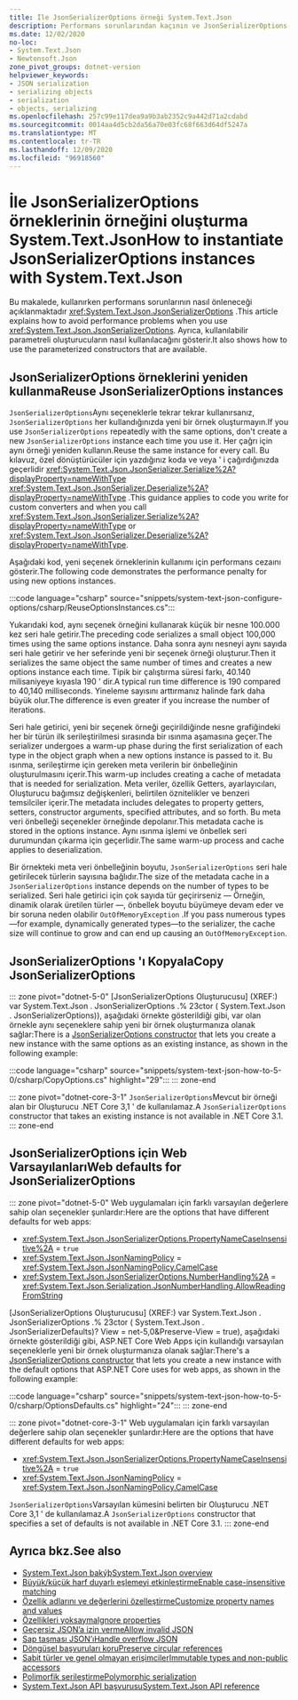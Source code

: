 ```yaml
---
title: İle JsonSerializerOptions örneği System.Text.Json
description: Performans sorunlarından kaçının ve JsonSerializerOptions örnekleri için kullanılabilir oluşturucuların nasıl kullanılacağını öğrenin.
ms.date: 12/02/2020
no-loc:
- System.Text.Json
- Newtonsoft.Json
zone_pivot_groups: dotnet-version
helpviewer_keywords:
- JSON serialization
- serializing objects
- serialization
- objects, serializing
ms.openlocfilehash: 257c99e117dea9a9b3ab2352c9a442d71a2cdabd
ms.sourcegitcommit: 0014aa4d5cb2da56a70e03fc68f663d64df5247a
ms.translationtype: MT
ms.contentlocale: tr-TR
ms.lasthandoff: 12/09/2020
ms.locfileid: "96918560"
---
```

# <a name="how-to-instantiate-jsonserializeroptions-instances-with-no-locsystemtextjson"></a><span data-ttu-id="16114-103">İle JsonSerializerOptions örneklerinin örneğini oluşturma System.Text.Json</span><span class="sxs-lookup"><span data-stu-id="16114-103">How to instantiate JsonSerializerOptions instances with System.Text.Json</span></span>

<span data-ttu-id="16114-104">Bu makalede, kullanırken performans sorunlarının nasıl önleneceği açıklanmaktadır <xref:System.Text.Json.JsonSerializerOptions> .</span><span class="sxs-lookup"><span data-stu-id="16114-104">This article explains how to avoid performance problems when you use <xref:System.Text.Json.JsonSerializerOptions>.</span></span> <span data-ttu-id="16114-105">Ayrıca, kullanılabilir parametreli oluşturucuların nasıl kullanılacağını gösterir.</span><span class="sxs-lookup"><span data-stu-id="16114-105">It also shows how to use the parameterized constructors that are available.</span></span>

## <a name="reuse-jsonserializeroptions-instances"></a><span data-ttu-id="16114-106">JsonSerializerOptions örneklerini yeniden kullanma</span><span class="sxs-lookup"><span data-stu-id="16114-106">Reuse JsonSerializerOptions instances</span></span>

<span data-ttu-id="16114-107">`JsonSerializerOptions`Aynı seçeneklerle tekrar tekrar kullanırsanız, `JsonSerializerOptions` her kullandığınızda yeni bir örnek oluşturmayın.</span><span class="sxs-lookup"><span data-stu-id="16114-107">If you use `JsonSerializerOptions` repeatedly with the same options, don't create a new `JsonSerializerOptions` instance each time you use it.</span></span> <span data-ttu-id="16114-108">Her çağrı için aynı örneği yeniden kullanın.</span><span class="sxs-lookup"><span data-stu-id="16114-108">Reuse the same instance for every call.</span></span> <span data-ttu-id="16114-109">Bu kılavuz, özel dönüştürücüler için yazdığınız koda ve veya ' i çağırdığınızda geçerlidir <xref:System.Text.Json.JsonSerializer.Serialize%2A?displayProperty=nameWithType> <xref:System.Text.Json.JsonSerializer.Deserialize%2A?displayProperty=nameWithType> .</span><span class="sxs-lookup"><span data-stu-id="16114-109">This guidance applies to code you write for custom converters and when you call <xref:System.Text.Json.JsonSerializer.Serialize%2A?displayProperty=nameWithType> or <xref:System.Text.Json.JsonSerializer.Deserialize%2A?displayProperty=nameWithType>.</span></span>

<span data-ttu-id="16114-110">Aşağıdaki kod, yeni seçenek örneklerinin kullanımı için performans cezaını gösterir.</span><span class="sxs-lookup"><span data-stu-id="16114-110">The following code demonstrates the performance penalty for using new options instances.</span></span>

:::code language="csharp" source="snippets/system-text-json-configure-options/csharp/ReuseOptionsInstances.cs":::

<span data-ttu-id="16114-111">Yukarıdaki kod, aynı seçenek örneğini kullanarak küçük bir nesne 100.000 kez seri hale getirir.</span><span class="sxs-lookup"><span data-stu-id="16114-111">The preceding code serializes a small object 100,000 times using the same options instance.</span></span> <span data-ttu-id="16114-112">Daha sonra aynı nesneyi aynı sayıda seri hale getirir ve her seferinde yeni bir seçenek örneği oluşturur.</span><span class="sxs-lookup"><span data-stu-id="16114-112">Then it serializes the same object the same number of times and creates a new options instance each time.</span></span> <span data-ttu-id="16114-113">Tipik bir çalıştırma süresi farkı, 40.140 milisaniyeye kıyasla 190 ' dir.</span><span class="sxs-lookup"><span data-stu-id="16114-113">A typical run time difference is 190 compared to 40,140 milliseconds.</span></span> <span data-ttu-id="16114-114">Yineleme sayısını arttırmanız halinde fark daha büyük olur.</span><span class="sxs-lookup"><span data-stu-id="16114-114">The difference is even greater if you increase the number of iterations.</span></span>

<span data-ttu-id="16114-115">Seri hale getirici, yeni bir seçenek örneği geçirildiğinde nesne grafiğindeki her bir türün ilk serileştirilmesi sırasında bir ısınma aşamasına geçer.</span><span class="sxs-lookup"><span data-stu-id="16114-115">The serializer undergoes a warm-up phase during the first serialization of each type in the object graph when a new options instance is passed to it.</span></span> <span data-ttu-id="16114-116">Bu ısınma, serileştirme için gereken meta verilerin bir önbelleğinin oluşturulmasını içerir.</span><span class="sxs-lookup"><span data-stu-id="16114-116">This warm-up includes creating a cache of metadata that is needed for serialization.</span></span> <span data-ttu-id="16114-117">Meta veriler, özellik Getters, ayarlayıcıları, Oluşturucu bağımsız değişkenleri, belirtilen öznitelikler ve benzeri temsilciler içerir.</span><span class="sxs-lookup"><span data-stu-id="16114-117">The metadata includes delegates to property getters, setters, constructor arguments, specified attributes, and so forth.</span></span> <span data-ttu-id="16114-118">Bu meta veri önbelleği seçenekler örneğinde depolanır.</span><span class="sxs-lookup"><span data-stu-id="16114-118">This metadata cache is stored in the options instance.</span></span> <span data-ttu-id="16114-119">Aynı ısınma işlemi ve önbellek seri durumundan çıkarma için geçerlidir.</span><span class="sxs-lookup"><span data-stu-id="16114-119">The same warm-up process and cache applies to deserialization.</span></span>

<span data-ttu-id="16114-120">Bir örnekteki meta veri önbelleğinin boyutu, `JsonSerializerOptions` seri hale getirilecek türlerin sayısına bağlıdır.</span><span class="sxs-lookup"><span data-stu-id="16114-120">The size of the metadata cache in a `JsonSerializerOptions` instance depends on the number of types to be serialized.</span></span> <span data-ttu-id="16114-121">Seri hale getirici için çok sayıda tür geçirirseniz — Örneğin, dinamik olarak üretilen türler —, önbellek boyutu büyümeye devam eder ve bir soruna neden olabilir `OutOfMemoryException` .</span><span class="sxs-lookup"><span data-stu-id="16114-121">If you pass numerous types—for example, dynamically generated types—to the serializer, the cache size will continue to grow and can end up causing an `OutOfMemoryException`.</span></span>

## <a name="copy-jsonserializeroptions"></a><span data-ttu-id="16114-122">JsonSerializerOptions 'ı Kopyala</span><span class="sxs-lookup"><span data-stu-id="16114-122">Copy JsonSerializerOptions</span></span>

::: zone pivot="dotnet-5-0"
<span data-ttu-id="16114-123">[JsonSerializerOptions Oluşturucusu] (XREF:) var System.Text.Json . JsonSerializerOptions .% 23ctor ( System.Text.Json . JsonSerializerOptions)), aşağıdaki örnekte gösterildiği gibi, var olan örnekle aynı seçeneklere sahip yeni bir örnek oluşturmanıza olanak sağlar:</span><span class="sxs-lookup"><span data-stu-id="16114-123">There is a [JsonSerializerOptions constructor](xref:System.Text.Json.JsonSerializerOptions.%23ctor(System.Text.Json.JsonSerializerOptions)) that lets you create a new instance with the same options as an existing instance, as shown in the following example:</span></span>

:::code language="csharp" source="snippets/system-text-json-how-to-5-0/csharp/CopyOptions.cs" highlight="29":::
::: zone-end

::: zone pivot="dotnet-core-3-1"
<span data-ttu-id="16114-124">`JsonSerializerOptions`Mevcut bir örneği alan bir Oluşturucu .NET Core 3,1 ' de kullanılamaz.</span><span class="sxs-lookup"><span data-stu-id="16114-124">A `JsonSerializerOptions` constructor that takes an existing instance is not available in .NET Core 3.1.</span></span>
::: zone-end

## <a name="web-defaults-for-jsonserializeroptions"></a><span data-ttu-id="16114-125">JsonSerializerOptions için Web Varsayılanları</span><span class="sxs-lookup"><span data-stu-id="16114-125">Web defaults for JsonSerializerOptions</span></span>

::: zone pivot="dotnet-5-0"
<span data-ttu-id="16114-126">Web uygulamaları için farklı varsayılan değerlere sahip olan seçenekler şunlardır:</span><span class="sxs-lookup"><span data-stu-id="16114-126">Here are the options that have different defaults for web apps:</span></span>

* <xref:System.Text.Json.JsonSerializerOptions.PropertyNameCaseInsensitive%2A> = `true`
* <xref:System.Text.Json.JsonNamingPolicy> = <xref:System.Text.Json.JsonNamingPolicy.CamelCase>
* <xref:System.Text.Json.JsonSerializerOptions.NumberHandling%2A> = <xref:System.Text.Json.Serialization.JsonNumberHandling.AllowReadingFromString>

<span data-ttu-id="16114-127">[JsonSerializerOptions Oluşturucusu] (XREF:) var System.Text.Json . JsonSerializerOptions .% 23ctor ( System.Text.Json . JsonSerializerDefaults)? View = net-5,0&Preserve-View = true), aşağıdaki örnekte gösterildiği gibi, ASP.NET Core Web Apps için kullandığı varsayılan seçeneklerle yeni bir örnek oluşturmanıza olanak sağlar:</span><span class="sxs-lookup"><span data-stu-id="16114-127">There's a [JsonSerializerOptions constructor](xref:System.Text.Json.JsonSerializerOptions.%23ctor(System.Text.Json.JsonSerializerDefaults)?view=net-5.0&preserve-view=true) that lets you create a new instance with the default options that ASP.NET Core uses for web apps, as shown in the following example:</span></span>

:::code language="csharp" source="snippets/system-text-json-how-to-5-0/csharp/OptionsDefaults.cs" highlight="24":::
::: zone-end

::: zone pivot="dotnet-core-3-1"
<span data-ttu-id="16114-128">Web uygulamaları için farklı varsayılan değerlere sahip olan seçenekler şunlardır:</span><span class="sxs-lookup"><span data-stu-id="16114-128">Here are the options that have different defaults for web apps:</span></span>

* <xref:System.Text.Json.JsonSerializerOptions.PropertyNameCaseInsensitive%2A> = `true`
* <xref:System.Text.Json.JsonNamingPolicy> = <xref:System.Text.Json.JsonNamingPolicy.CamelCase>

<span data-ttu-id="16114-129">`JsonSerializerOptions`Varsayılan kümesini belirten bir Oluşturucu .NET Core 3,1 ' de kullanılamaz.</span><span class="sxs-lookup"><span data-stu-id="16114-129">A `JsonSerializerOptions` constructor that specifies a set of defaults is not available in .NET Core 3.1.</span></span>
::: zone-end

## <a name="see-also"></a><span data-ttu-id="16114-130">Ayrıca bkz.</span><span class="sxs-lookup"><span data-stu-id="16114-130">See also</span></span>

* [<span data-ttu-id="16114-131">System.Text.Json bakýþ</span><span class="sxs-lookup"><span data-stu-id="16114-131">System.Text.Json overview</span></span>](system-text-json-overview.md)
* [<span data-ttu-id="16114-132">Büyük/küçük harf duyarlı eşlemeyi etkinleştirme</span><span class="sxs-lookup"><span data-stu-id="16114-132">Enable case-insensitive matching</span></span>](system-text-json-character-casing.md)
* [<span data-ttu-id="16114-133">Özellik adlarını ve değerlerini özelleştirme</span><span class="sxs-lookup"><span data-stu-id="16114-133">Customize property names and values</span></span>](system-text-json-customize-properties.md)
* [<span data-ttu-id="16114-134">Özellikleri yoksayma</span><span class="sxs-lookup"><span data-stu-id="16114-134">Ignore properties</span></span>](system-text-json-ignore-properties.md)
* [<span data-ttu-id="16114-135">Geçersiz JSON’a izin verme</span><span class="sxs-lookup"><span data-stu-id="16114-135">Allow invalid JSON</span></span>](system-text-json-invalid-json.md)
* [<span data-ttu-id="16114-136">Sap taşması JSON’ı</span><span class="sxs-lookup"><span data-stu-id="16114-136">Handle overflow JSON</span></span>](system-text-json-handle-overflow.md)
* [<span data-ttu-id="16114-137">Döngüsel başvuruları koru</span><span class="sxs-lookup"><span data-stu-id="16114-137">Preserve circular references</span></span>](system-text-json-preserve-references.md)
* [<span data-ttu-id="16114-138">Sabit türler ve genel olmayan erişimciler</span><span class="sxs-lookup"><span data-stu-id="16114-138">Immutable types and non-public accessors</span></span>](system-text-json-immutability.md)
* [<span data-ttu-id="16114-139">Polimorfik serileştirme</span><span class="sxs-lookup"><span data-stu-id="16114-139">Polymorphic serialization</span></span>](system-text-json-polymorphism.md)
* <span data-ttu-id="16114-140">[System.Text.Json API başvurusu](xref:System.Text.Json)</span><span class="sxs-lookup"><span data-stu-id="16114-140">[System.Text.Json API reference](xref:System.Text.Json)</span></span>

